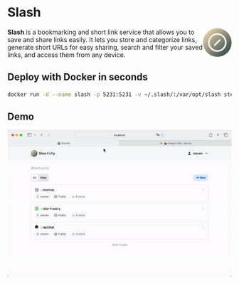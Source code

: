 # Slash

<img align="right" src="./resources/logo.png" height="64px" alt="logo">

**Slash** is a bookmarking and short link service that allows you to save and share links easily. It lets you store and categorize links, generate short URLs for easy sharing, search and filter your saved links, and access them from any device.

## Deploy with Docker in seconds

```bash
docker run -d --name slash -p 5231:5231 -v ~/.slash/:/var/opt/slash stevenlgtm/slash:latest
```

## Demo

![demo](./resources/demo.gif)
